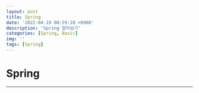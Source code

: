 ```yaml
---
layout: post
title: Spring
date: '2022-04-19 00:59:10 +0900'
description: 'Spring 알아보기'
categories: [Spring, Basic]
img: ''
tags: [Spring]
---
```

# Spring
<hr>
